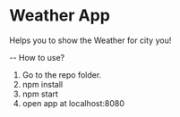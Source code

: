 # Weather App  

Helps you to show the Weather for city you!  

-- How to use?  
1. Go to the repo folder.  
2. npm install  
3. npm start  
4. open app at localhost:8080  

